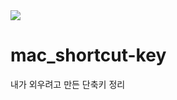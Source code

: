 <img src="https://capsule-render.vercel.app/api?type=wave&color=auto&height=200&section=header&text=Lee%20GamJeong&fontSize=80&animation=fadeIn" />

# mac_shortcut-key
내가 외우려고 만든 단축키 정리
